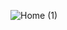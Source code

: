 ![Home (1)](https://github.com/d7Collective/d7Collective/assets/106976520/1a3832fb-03db-4e26-9040-f77f6c2b862c)
